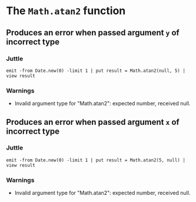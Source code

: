 The `Math.atan2` function
=========================

Produces an error when passed argument `y` of incorrect type
------------------------------------------------------------

### Juttle

    emit -from Date.new(0) -limit 1 | put result = Math.atan2(null, 5) | view result

### Warnings

  * Invalid argument type for "Math.atan2": expected number, received null.

Produces an error when passed argument `x` of incorrect type
------------------------------------------------------------

### Juttle

    emit -from Date.new(0) -limit 1 | put result = Math.atan2(5, null) | view result

### Warnings

  * Invalid argument type for "Math.atan2": expected number, received null.
